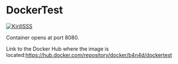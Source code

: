 # DockerTest

[![KirillSSS](https://circleci.com/gh/KirillSSS/DockerTest.svg?style=svg)](https://app.circleci.com/pipelines/github/KirillSSS/DockerTest)

Сontainer opens at port 8080.

Link to the Docker Hub where the image is located:https://hub.docker.com/repository/docker/b4n4d/dockertest
